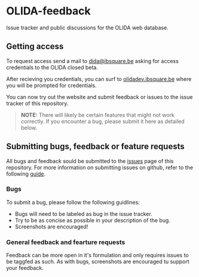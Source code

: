 # OLIDA-feedback
Issue tracker and public discussions for the OLIDA web database.

## Getting access

To request access send a mail to dida@ibsquare.be asking for access credentials to the OLIDA closed beta.

After recieving you credentials, you can surf to [olidadev.ibsquare.be](olidadev.ibsquare.be) where you will be prompted for credentials. 

You can now try out the website and submit feedback or issues to the issue tracker of this repository. 

> **NOTE:** There will likely be certain features that might not work correctly. If you encounter a bug, please submit it here as detailed below. 


## Submitting bugs, feedback or feature requests

All bugs and feedback sould be submitted to the [issues](https://github.com/oligogenic/OLIDA-feedback/issues) page of this repository. For more information on submitting issues on github, refer to the following [guide](https://help.github.com/en/github/managing-your-work-on-github/creating-an-issue).

### Bugs

To submit a bug, please follow the following guidlines:

* Bugs will need to be labeled as bug in the issue tracker. 
* Try to be as concise as possible in your description of the bug.
* Screenshots are encouraged!

### General feedback and fearture requests

Feedback can be more open in it's formulation and only requires issues to be taggfed as such. As with bugs, screenshots are encouraged tu support your feedback.
